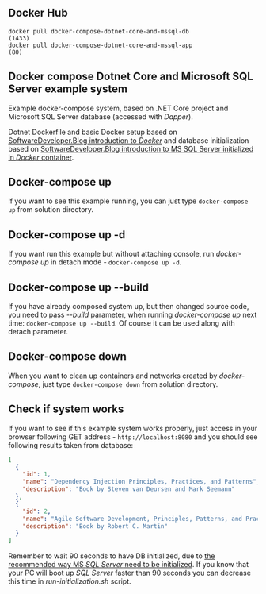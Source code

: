 ## Docker Hub
```
docker pull docker-compose-dotnet-core-and-mssql-db
(1433)
docker pull docker-compose-dotnet-core-and-mssql-app 
(80)
```
## Docker compose Dotnet Core and Microsoft SQL Server example system 

Example docker-compose system, based on .NET Core project and Microsoft SQL Server database (accessed with _Dapper_).

Dotnet Dockerfile and basic Docker setup based on [SoftwareDeveloper.Blog introduction to _Docker_](https://www.softwaredeveloper.blog/multi-project-dotnet-core-solution-in-docker-image) and database initialization based on [SoftwareDeveloper.Blog introduction to MS SQL Server initialized in _Docker_ container](https://www.softwaredeveloper.blog/initialize-mssql-in-docker-container).

## Docker-compose up
if you want to see this example running, you can just type `docker-compose up` from solution directory.

## Docker-compose up -d
If you want run this example but without attaching console, run _docker-compose up_ in detach mode - `docker-compose up -d`.

## Docker-compose up --build
If you have already composed system up, but then changed source code, you need to pass _--build_ parameter, when running _docker-compose up_ next time: `docker-compose up --build`.
Of course it can be used along with detach parameter.

## Docker-compose down
When you want to clean up containers and networks created by _docker-compose_, just type `docker-compose down` from solution directory.

## Check if system works
If you want to see if this example system works properly, just access in your browser following GET address - `http://localhost:8080` and you should see following results taken from database:

``` json
[
  {
    "id": 1,
    "name": "Dependency Injection Principles, Practices, and Patterns",
    "description": "Book by Steven van Deursen and Mark Seemann"
  },
  {
    "id": 2,
    "name": "Agile Software Development, Principles, Patterns, and Practices",
    "description": "Book by Robert C. Martin"
  }
]
```
Remember to wait 90 seconds to have DB initialized, due to [the recommended way MS _SQL Server_ need to be initialized](https://www.softwaredeveloper.blog/initialize-mssql-in-docker-container).
If you know that your PC will boot up _SQL Server_ faster than 90 seconds you can decrease this time in _run-initialization.sh_ script.
